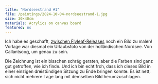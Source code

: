 ```yaml
---
title: "Nordseestrand #1"
file: /paintings/2024-10-04-nordseestrand-1.jpg
size: 30×40cm
materials: Acrylics on canvas board
featured: no
---
```


Ich habe es geschafft, [zwischen Flyleaf-Releases](/flyleaf-2-1/) noch ein Bild zu malen! Vorlage war diesmal ein Urlaubsfoto von der holländischen Nordsee. Von Callantsoog, um genau zu sein.

Die Zeichnung ist ein bisschen schräg geraten, aber die Farben sind ganz gut getroffen, wie ich finde. Und ich bin echt froh, dass ich dieses Bild in einer einzigen dreistündigen Sitzung zu Ende bringen konnte. Es ist nett, sich nicht mehrere Tage lang mit demselben Bild herumzuschlagen.